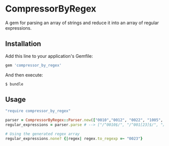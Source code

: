 # CompressorByRegex

A gem for parsing an array of strings and reduce it into an array of regular expressions.

## Installation

Add this line to your application's Gemfile:

```ruby
gem 'compressor_by_regex'
```

And then execute:

    $ bundle

## Usage
```ruby
"require compressor_by_regex"

parser = CompressorByRegex::Parser.new(["0010","0012", "0022", "1005", "0023", "0024", "0027","1001", "0013", "1002"])
regular_expressions = parser.parse # --> ["/^0010$/", "/^001[23]$/", "/^002[2-4]$/", "/^0027$/", "/^100[12]$/", "/^1005$/"]

# Using the generated regex array
regular_expressions.none? {|regex| regex.to_regexp =~ "0023"}
```


